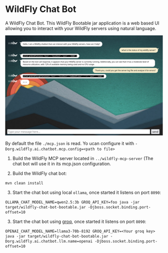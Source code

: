 # WildFly Chat Bot

A WildFly Chat Bot. This WildFly Bootable jar application is a web based UI allowing you to interact with your WildFly servers using natural language.

![](img/chatbot-demo.png)

By default the file `./mcp.json` is read. Yo ucan configure it with `-Dorg.wildfly.ai.chatbot.mcp.config=<path to file>`

1) Build the WildFly MCP server located in `../wildfly-mcp-server` (The chat bot will use it in its mcp.json configuration.

2) Build the WildFly chat bot:

```
mvn clean install
```

3) Start the chat bot using local `ollama`, once started it listens on port `8090`:

```
OLLAMA_CHAT_MODEL_NAME=qwen2.5:3b GROQ_API_KEY=foo java -jar target/wildfly-chat-bot-bootable.jar -Djboss.socket.binding.port-offset=10

```

3) Start the chat bot using [groq](https://console.groq.com/docs/openai), once started it listens on port `8090`:

```
OPENAI_CHAT_MODEL_NAME=llama3-70b-8192 GROQ_API_KEY=<Your groq key> java -jar target/wildfly-chat-bot-bootable.jar -Dorg.wildfly.ai.chatbot.llm.name=openai -Djboss.socket.binding.port-offset=10
```
